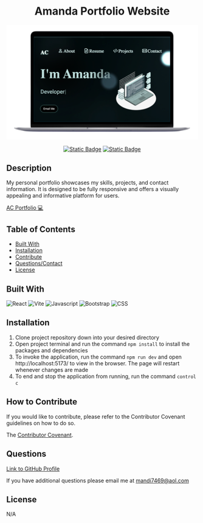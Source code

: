 <div align="center">

# Amanda Portfolio Website

![Portfolio](./assets/images/readmeTitle.png)

[![Static Badge](https://img.shields.io/badge/GitHub-mandi7469-darkgreen)](https://github.com/mandi7469)
[![Static Badge](https://img.shields.io/badge/LinkedIn-amandachanga-blue%20)](https://www.linkedin.com/in/amanda-changa/)

</div>

## Description

My personal portfolio showcases my skills, projects, and contact information. It is designed to be fully responsive and offers a visually appealing and informative platform for users.

[AC Portfolio 💻]()

## Table of Contents 

- [Built With](#built-with)
- [Installation](#installation)
- [Contribute](#how-to-contribute)
- [Questions/Contact](#questions)
- [License](#license)

## Built With

<img height="50" width="50" alt="React" src="https://cdn.jsdelivr.net/gh/devicons/devicon@latest/icons/react/react-original-wordmark.svg" />
<img height="50" width="50" alt="Vite" src="https://cdn.jsdelivr.net/gh/devicons/devicon@latest/icons/vitejs/vitejs-original.svg" />
<img height="50" width="50" alt="Javascript" src="https://cdn.jsdelivr.net/gh/devicons/devicon@latest/icons/javascript/javascript-plain.svg" />
<img height="50" width="50" alt="Bootstrap" src="https://cdn.jsdelivr.net/gh/devicons/devicon@latest/icons/bootstrap/bootstrap-original-wordmark.svg" />
<img height="50" width="50" alt="CSS" src="https://cdn.jsdelivr.net/gh/devicons/devicon@latest/icons/css3/css3-original-wordmark.svg"/>


## Installation

1. Clone project repository down into your desired directory 
2. Open project terminal and run the command `npm install` to install the packages and dependencies 
3. To invoke the application, run the command `npm run dev` and open http://localhost:5173/ to view in the browser. The page will restart whenever changes are made
4. To end and stop the application from running, run the command `control c`


## How to Contribute

If you would like to contribute, please refer to the Contributor Covenant guidelines on how to do so.

The [Contributor Covenant](https://www.contributor-covenant.org/).

## Questions

[Link to GitHub Profile](https://github.com/mandi7469)

If you have additional questions please email me at mandi7469@aol.com

## License

N/A